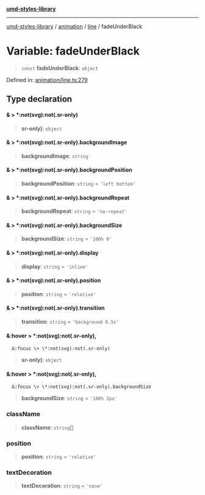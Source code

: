 [**umd-styles-library**](../../../../README.md)

***

[umd-styles-library](../../../../modules.md) / [animation](../../../README.md) / [line](../README.md) / fadeUnderBlack

# Variable: fadeUnderBlack

> `const` **fadeUnderBlack**: `object`

Defined in: [animation/line.ts:279](https://github.com/UMD-Digital/design-system/blob/d4b532fefdb58d8d5a6b9764db295308e13706a9/packages/styles/source/animation/line.ts#L279)

## Type declaration

#### & \> \*:not(svg):not(.sr-only)

> **sr-only)**: `object`

#### & \> \*:not(svg):not(.sr-only).backgroundImage

> **backgroundImage**: `string`

#### & \> \*:not(svg):not(.sr-only).backgroundPosition

> **backgroundPosition**: `string` = `'left bottom'`

#### & \> \*:not(svg):not(.sr-only).backgroundRepeat

> **backgroundRepeat**: `string` = `'no-repeat'`

#### & \> \*:not(svg):not(.sr-only).backgroundSize

> **backgroundSize**: `string` = `'100% 0'`

#### & \> \*:not(svg):not(.sr-only).display

> **display**: `string` = `'inline'`

#### & \> \*:not(svg):not(.sr-only).position

> **position**: `string` = `'relative'`

#### & \> \*:not(svg):not(.sr-only).transition

> **transition**: `string` = `'background 0.5s'`

#### &:hover \> \*:not(svg):not(.sr-only),
      &:focus \> \*:not(svg):not(.sr-only)

> **sr-only)**: `object`

#### &:hover \> \*:not(svg):not(.sr-only),
      &:focus \> \*:not(svg):not(.sr-only).backgroundSize

> **backgroundSize**: `string` = `'100% 2px'`

### className

> **className**: `string`[]

### position

> **position**: `string` = `'relative'`

### textDecoration

> **textDecoration**: `string` = `'none'`
